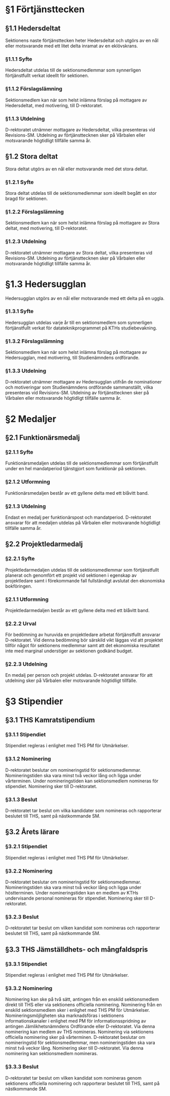 # §1 Förtjänsttecken

## §1.1 Hedersdeltat
Sektionens naste förtjänsttecken heter Hedersdeltat och utgörs av en nål eller motsvarande med ett litet delta inramat av en eklövskrans.

### §1.1.1 Syfte
Hedersdeltat utdelas till de sektionsmedlemmar som synnerligen förtjänstfullt verkat ideellt för sektionen.

### §1.1.2 Förslagslämning
Sektionsmedlem kan när som helst inlämna förslag på mottagare av Hedersdeltat, med motivering, till D-rektoratet.

### §1.1.3 Utdelning
D-rektoratet utnämner mottagare av Hedersdeltat, vilka presenteras vid Revisions-SM. Utdelning av förtjänsttecknen sker på Vårbalen eller motsvarande högtidligt tillfälle samma år.

## §1.2 Stora deltat
Stora deltat utgörs av en nål eller motsvarande med det stora deltat.

### §1.2.1 Syfte
Stora deltat utdelas till de sektionsmedlemmar som ideellt begått en stor bragd för sektionen.

### §1.2.2 Förslagslämning
Sektionsmedlem kan när som helst inlämna förslag på mottagare av Stora deltat, med motivering, till D-rektoratet.

### §1.2.3 Utdelning
D-rektoratet utnämner mottagare av Stora deltat, vilka presenteras vid Revisions-SM. Utdelning av förtjänsttecknen sker på Vårbalen eller motsvarande högtidligt tillfälle samma år.

# §1.3 Hedersugglan
Hedersugglan utgörs av en nål eller motsvarande med ett delta på en uggla.

### §1.3.1 Syfte
Hedersugglan utdelas varje år till en sektionsmedlem som synnerligen förtjänstfullt verkat för datateknikprogrammet på KTHs studiebevakning.

### §1.3.2 Förslagslämning
Sektionsmedlem kan när som helst inlämna förslag på mottagare av Hedersugglan, med motivering, till Studienämndens ordförande.

### §1.3.3 Utdelning
D-rektoratet utnämner mottagare av Hedersugglan utifrån de nominationer och motiveringar som Studienämndens ordförande sammanställt, vilka presenteras vid Revisions-SM. Utdelning av förtjänsttecknen sker på Vårbalen eller motsvarande högtidligt tillfälle samma år.

# §2 Medaljer

## §2.1 Funktionärsmedalj

### §2.1.1 Syfte
Funktionärsmedaljen utdelas till de sektionsmedlemmar som förtjänstfullt under en hel mandatperiod tjänstgjort som funktionär på sektionen.

### §2.1.2 Utformning
Funktionärsmedaljen består av ett gyllene delta med ett blåvitt band.

### §2.1.3 Utdelning
Endast en medalj per funktionärspost och mandatperiod. D-rektoratet ansvarar för att medaljen utdelas på Vårbalen eller motsvarande högtidligt tillfälle samma år.

## §2.2 Projektledarmedalj

### §2.2.1 Syfte
Projektledarmedaljen utdelas till de sektionsmedlemmar som förtjänstfullt planerat och genomfört ett projekt vid sektionen i egenskap av projektledare samt i förekommande fall fullständigt avslutat den ekonomiska bokföringen.

### §2.1.1 Utformning
Projektledarmedaljen består av ett gyllene delta med ett blåvitt band.

### §2.2.2 Urval
För bedömning av huruvida en projektledare arbetat förtjänstfullt ansvarar D-rektoratet. Vid denna bedömning bör särskild vikt läggas vid att projektet tillför något för sektionens medlemmar samt att det ekonomiska resultatet inte med marginal understiger av sektionen godkänd budget.

### §2.2.3 Utdelning
En medalj per person och projekt utdelas. D-rektoratet ansvarar för att utdelning sker på Vårbalen eller motsvarande högtidligt tillfälle.

# §3 Stipendier

## §3.1 THS Kamratstipendium

### §3.1.1 Stipendiet
Stipendiet regleras i enlighet med THS PM för Utmärkelser.

### §3.1.2 Nominering
D-rektoratet beslutar om nomineringstid för sektionsmedlemmar. Nomineringstiden ska vara minst två veckor lång och ligga under vårterminen. Under nomineringstiden kan sektionsmedlem nomineras för stipendiet. Nominering sker till D-rektoratet.

### §3.1.3 Beslut
D-rektoratet tar beslut om vilka kandidater som nomineras och rapporterar beslutet till THS, samt på nästkommande SM.

## §3.2 Årets lärare

### §3.2.1 Stipendiet
Stipendiet regleras i enlighet med THS PM för Utmärkelser.

### §3.2.2 Nominering
D-rektoratet beslutar om nomineringstid för sektionsmedlemmar. Nomineringstiden ska vara minst två veckor lång och ligga under höstterminen. Under nomineringstiden kan en medlem av KTHs undervisande personal nomineras för stipendiet. Nominering sker till D-rektoratet.

### §3.2.3 Beslut
D-rektoratet tar beslut om vilken kandidat som nomineras och rapporterar beslutet till THS, samt på nästkommande SM.

## §3.3 THS Jämställdhets- och mångfaldspris

### §3.3.1 Stipendiet
Stipendiet regleras i enlighet med THS PM för Utmärkelser.

### §3.3.2 Nominering
Nominering kan ske på två sätt, antingen från en enskild sektionsmedlem direkt till THS eller via sektionens officiella nominering. Nominering från en enskild sektionsmedlem sker i enlighet med THS PM för Utmärkelser. Nomineringsmöjligheten ska marknadsföras i sektionens informationskanaler i enlighet med PM för informationsspridning av antingen Jämlikhetsnämndens Ordförande eller D-rektoratet. Via denna nominering kan medlem av THS nomineras. Nominering via sektionens officiella nominering sker på vårterminen. D-rektoratet beslutar om nomineringstid för sektionsmedlemmar, men nomineringstiden ska vara minst två veckor lång. Nominering sker till D-rektoratet. Via denna nominering kan sektionsmedlem nomineras.

### §3.3.3 Beslut
D-rektoratet tar beslut om vilken kandidat som nomineras genom sektionens officiella nominering och rapporterar beslutet till THS, samt på nästkommande SM.